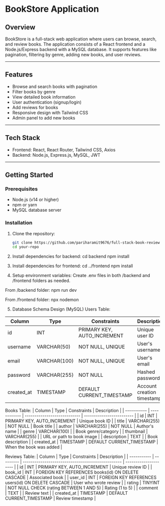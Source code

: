 # BookStore Application

## Overview

BookStore is a full-stack web application where users can browse, search, and review books. The application consists of a React frontend and a Node.js/Express backend with a MySQL database. It supports features like pagination, filtering by genre, adding new books, and user reviews.

---

## Features

- Browse and search books with pagination
- Filter books by genre
- View detailed book information
- User authentication (signup/login)
- Add reviews for books
- Responsive design with Tailwind CSS
- Admin panel to add new books

---

## Tech Stack

- Frontend: React, React Router, Tailwind CSS, Axios
- Backend: Node.js, Express.js, MySQL, JWT


---

## Getting Started

### Prerequisites

- Node.js (v14 or higher)
- npm or yarn
- MySQL database server

### Installation

1. Clone the repository:

   ```bash
   git clone https://github.com/pariharamit9676/full-stack-book-review-platform
   cd your-repo

2. Install dependencies for backend:
cd backend
npm install

3. Install dependencies for frontend:
cd ../frontend
npm install

4. Setup environment variables:
Create .env files in both /backend and /frontend folders as needed.

From /backend folder:
npm run dev

From /frontend folder:
npx nodemon

5. Database Schema Design (MySQL)
Users Table: 

| Column      | Type         | Constraints                  | Description                |
| ----------- | ------------ | ---------------------------- | -------------------------- |
| id          | INT          | PRIMARY KEY, AUTO\_INCREMENT | Unique user ID             |
| username    | VARCHAR(50)  | NOT NULL, UNIQUE             | User's username            |
| email       | VARCHAR(100) | NOT NULL, UNIQUE             | User's email               |
| password    | VARCHAR(255) | NOT NULL                     | Hashed password            |
| created\_at | TIMESTAMP    | DEFAULT CURRENT\_TIMESTAMP   | Account creation timestamp |

Books Table:
| Column      | Type         | Constraints                  | Description               |
| ----------- | ------------ | ---------------------------- | ------------------------- |
| id          | INT          | PRIMARY KEY, AUTO\_INCREMENT | Unique book ID            |
| title       | VARCHAR(255) | NOT NULL                     | Book title                |
| author      | VARCHAR(255) | NOT NULL                     | Author's name             |
| genre       | VARCHAR(100) |                              | Book genre/category       |
| thumbnail   | VARCHAR(255) |                              | URL or path to book image |
| description | TEXT         |                              | Book description          |
| created\_at | TIMESTAMP    | DEFAULT CURRENT\_TIMESTAMP   | When the book was added   |

Reviews Table:
| Column      | Type      | Constraints                                        | Description           |
| ----------- | --------- | -------------------------------------------------- | --------------------- |
| id          | INT       | PRIMARY KEY, AUTO\_INCREMENT                       | Unique review ID      |
| book\_id    | INT       | FOREIGN KEY REFERENCES books(id) ON DELETE CASCADE | Associated book       |
| user\_id    | INT       | FOREIGN KEY REFERENCES users(id) ON DELETE CASCADE | User who wrote review |
| rating      | TINYINT   | NOT NULL CHECK (rating BETWEEN 1 AND 5)            | Rating (1 to 5)       |
| comment     | TEXT      |                                                    | Review text           |
| created\_at | TIMESTAMP | DEFAULT CURRENT\_TIMESTAMP                         | Review timestamp      |

